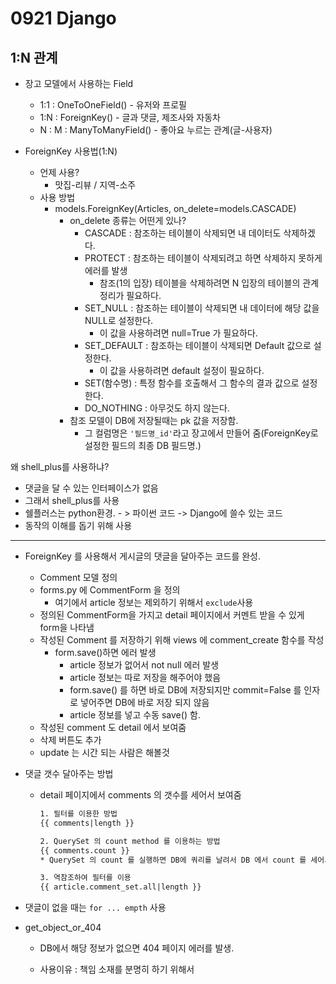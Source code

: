 # 0921 Django

## 1:N 관계

- 장고 모델에서 사용하는 Field
  - 1:1 : OneToOneField() - 유저와 프로필
  - 1:N : ForeignKey() - 글과 댓글, 제조사와 자동차
  - N : M : ManyToManyField() - 좋아요 누르는 관계(글-사용자)



- ForeignKey 사용법(1:N)
  - 언제 사용?
    - 맛집-리뷰 / 지역-소주
  - 사용 방법
    - models.ForeignKey(Articles, on_delete=models.CASCADE)
      - on_delete 종류는 어떤게 있나?
        - CASCADE : 참조하는 테이블이 삭제되면 내 데이터도 삭제하겠다.
        - PROTECT : 참조하는 테이블이 삭제되려고 하면 삭제하지 못하게 에러를 발생
          - 참조(1의 입장) 테이블을 삭제하려면 N 입장의 테이블의 관계정리가 필요하다.
        - SET_NULL : 참조하는 테이블이 삭제되면 내 데이터에 해당 값을 NULL로 설정한다.
          - 이 값을 사용하려면 null=True 가 필요하다.
        - SET_DEFAULT : 참조하는 테이블이 삭제되면 Default 값으로 설정한다.
          - 이 값을 사용하려면 default 설정이 필요하다.
        - SET(함수명) : 특정 함수를 호출해서 그 함수의 결과 값으로 설정한다.
        - DO_NOTHING : 아무것도 하지 않는다. 
      - 참조 모델이 DB에 저장될때는 pk 값을 저장함.
        - 그 컬럼명은 `'필드명_id'`라고 장고에서 만들어 줌(ForeignKey로 설정한 필드의 최종 DB 필드명.)





왜 shell_plus를 사용하냐?

- 댓글을 달 수 있는 인터페이스가 없음
- 그래서 shell_plus를 사용
- 쉘플러스는 python환경. - > 파이썬 코드 -> Django에 쓸수 있는 코드
- 동작의 이해를 돕기 위해 사용





---

* ForeignKey 를 사용해서 게시글의 댓글을 달아주는 코드를 완성.
  * Comment 모델 정의
  * forms.py 에 CommentForm 을 정의
    * 여기에서 article 정보는 제외하기 위해서 `exclude`사용
  * 정의된 CommentForm을 가지고 detail 페이지에서 커멘트 받을 수 있게 form을 나타냄
  * 작성된 Comment 를 저장하기 위해 views 에 comment_create 함수를 작성
    * form.save()하면 에러 발생
      * article  정보가 없어서 not null 에러 발생
      * article 정보는 따로 저장을 해주어야 했음
      * form.save() 를 하면 바로 DB에 저장되지만 commit=False 를 인자로 넣어주면 DB에 바로 저장 되지 않음
      * article 정보를 넣고 수동 save() 함.
  * 작성된 comment 도 detail 에서 보여줌
  * 삭제 버튼도 추가
  * update 는 시간 되는 사람은 해볼것





* 댓글 갯수 달아주는 방법

  * detail 페이지에서 comments 의 갯수를 세어서 보여줌

    ```html
    1. 필터를 이용한 방법
    {{ comments|length }}
    
    2. QuerySet 의 count method 를 이용하는 방법
    {{ comments.count }}
    * QuerySet 의 count 를 실행하면 DB에 쿼리를 날려서 DB 에서 count 를 세어서 전달해줌
    
    3. 역참조하여 필터를 이용
    {{ article.comment_set.all|length }}
    ```

* 댓글이 없을 때는 `for ... empth` 사용

* get_object_or_404

  * DB에서 해당 정보가 없으면 404 페이지 에러를 발생.

  * 사용이유 : 책임 소재를 분명히 하기 위해서

    